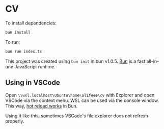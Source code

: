 # CV

To install dependencies:

```bash
bun install
```

To run:

```bash
bun run index.ts
```

This project was created using `bun init` in bun v1.0.5. [Bun](https://bun.sh) is a fast all-in-one JavaScript runtime.

## Using in VSCode

Open `\\wsl.localhost\Ubuntu\home\alifeee\cv` with Explorer and open VSCode via the context menu. WSL can be used via the console window. This way, [hot reload works](https://github.com/oven-sh/bun/issues/5155) in Bun.

Using it like this, sometimes VSCode's file explorer does not refresh properly.
